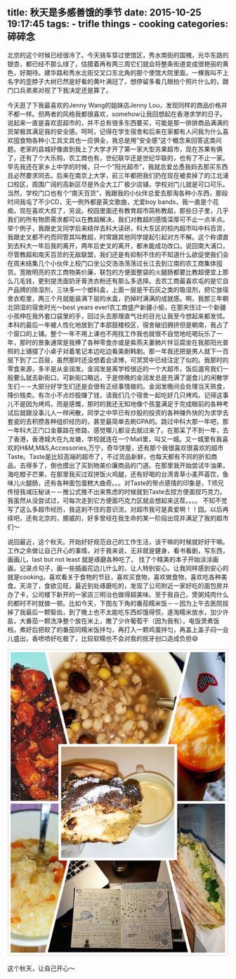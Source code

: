 title: 秋天是多感善饿的季节
date: 2015-10-25 19:17:45
tags:
    - trifle things
    - cooking
categories: 碎碎念
---

北京的这个时候已经很冷了。今天骑车穿过使馆区，秀水南街的国槐，光华东路的银杏，都已经不那么绿了，估摸着再有两三周它们就会将整条街道变成很艳丽的黄色，好期待。建华路和秀水北街交叉口东北角的那个使馆大院里面，一棵我叫不上名字的歪脖子大树已然是好看的黄叶满冠了，想停留多看几眼拍个照片什么的，跟门口兵弟弟对视了下我决定还是算了。

今天逛了下我最喜欢的Jenny Wang的姐妹店Jenny Lou，发现同样的商品价格并不都一样。但两者的风格我都很喜欢，somehow让我回想起在香港求学的日子。说起来一直是喜欢逛超市的，并不总有很多东西要买，可能是那一排排商品满满的货架极其满足我的安全感。呵呵，记得在学生宿舍和后来在家都有人问我为什么喜欢囤食物各种小工具文具也一应俱全，我总是用“安全感”这个概念来回答这类问题。老家的县城好像直到我上了大学才开了第一家大型苏果超市，现在苏果有俩了，还有了个大乐购，农工商也有，世纪联华还是世纪华联的，也有了不止一家。早先我还在家乡上中学的时候，只一个“阳光超市”，我就总爱怂恿我妈去那买东西且必然要求同去。后来在南京上大学，前三年都把我们扔在现在被卖掉了的江北浦口校区，周围广阔的高新区尽是外企大工厂极少店铺，学校对门儿就是可口可乐。当然，学校门口也有个“南天百货”，我跟我的小伙伴总爱去那淘各种小东西，那段时间我屯了不少CD，无一例外都是英文歌曲，尤爱boy bands，我一直是个花痴，现在喜欢大叔了，另说。校园里面还有教育超市简称教超，那些日子里，几乎我们的所有物质需求都可以在教超解决，我们对教超的感情深厚可不止一点半点。举个例子，我跟史叉同学后来结伴去科大读研，科大东区的校内超市叫中科百货，我跟史叉都不约而同管其叫教超，时常跟其他同学提起引起对方不解。这个称谓直到去科大一年后我的离开，两年后史叉的离开，都未能成功改口。说回南大浦口，尽管教超和南天百货的无敌联盟，我们还是有抑制不住的不知道什么欲促使我们会在周末结集几个小伙伴上校门口坐公交浩浩荡荡过长江去到江南的农工商集体囤货。宽敞明亮的农工商物美价廉，联包的方便面整袋的火腿肠都要比教超便宜上那么几毛钱，更别提洗面奶牙膏洗衣粉还有那么多选择。去农工商最喜欢屯的是它自产品牌的除湿剂，三块多一个塑料盒，上面一层是干石灰之类的吸湿剂，把它放宿舍衣柜里，两三个月就能装满下层的水盒，扔掉时满满的成就感。啊，我那三年朝北阴湿的宿舍时光～best years ever!农工商盛产新疆小偷，在那夹住过一个新疆小孩伸在我外套口袋里的手，回过头去那理直气壮的目光让我至今想起来都发怵。本科的最后一年被人性化地放到了本部鼓楼校区，宿舍破旧拥挤但是朝南，我占了个窗口的上铺。整个一年不用上课也不用找工作我也就很不自觉地吃喝玩乐了一年，那时的景象通常是我捧了各种零食亦或是紫燕夫妻肺片拌豆腐坐在我那阳光普照的上铺摆了小桌子对着笔记本边吃边看美剧韩剧。那一年我还把是男人就下一百层下到了二百层，虽然那时还没想着会读博，可冥冥中已经注定了似的。我那时的零食来源，多半是从金润发。金润发是离学校很近的一个大超市，饭后遛弯我们一般要么就去新街口，可新街口略远，于是傍晚的金润发总是充满了遛食儿的闲散学生们－－大部分好学生们还是会很有正经事情做的。金润发晚间会处理当天熟食，降价贱卖。有次小不点炒股赚了钱，请我们几个宿舍一起吃好几只烤鸡。记得这事儿不是因为烤鸡，而是感慨，那时的我还无知地像个孩童满足于完成眼前的各种考试后就跟没事儿人一样闲散，同学之中早已有炒股的投资的各种赚外快的为求学去套瓷的去积攒各种组织经历的，甚至最简单去刷GPA的。跳过中科大那一年吧，那一年科大正门口金寨路在修路，感觉哪儿都没去就过来了。在那呆了不到一年，去了香港，香港城大在九龙塘，学校就连在一个Mall里，叫又一城。又一城里有我喜欢的H&M,M&S,Accessories,万宁，奇华饼屋，还有那个我很喜欢很喜欢的超市Taste。Taste是比较高端的超市了，不过货品新鲜，也每天都有不同的折扣商品，去得多了，倒也摸出了买到物美价廉商品的门道。在那里我开始尝试牛油果，海吃橙子芒果，在那里我买过双拼饭火鸡腿，还有好喝的台湾青草小麦芦荟饮，鱼味儿火腿肠，还有各种面包蛋糕大曲奇。。。对Taste的带点感情的印象是，T师兄传授我减压秘诀－－推公式推不出来焦虑的时候就到Taste去捏方便面捏巧克力。我虽然从没尝试过，可每次走到它方便面巧克力区就会想起来这茬。。。。
不知不觉写了这么多超市经历，我这刹不住的意识流，对超市我可是真爱啊！！囧。以后再续吧，还有北京的，挪威的，好多曾经在我生命的某一阶段出现并满足了我的超市们～

说回最近，这个秋天。开始好好规范自己的工作生活，该干嘛的时候就好好干嘛。工作之余做让自己开心的事情，对于我来说，无非就是健身，看书看剧，写东西，画画儿，last but not least 就是琢磨各种吃了。
找了个精美的本子开始涂涂画画，记录点句子，画一些插画花边儿什么的，让人特别安心。让我同样感到安心的就是cooking，喜欢看关于食物的节目，喜欢买食物，喜欢做食物，喜欢吃各种美食。天凉了，食欲见旺，最近到处琢磨吃的，发现了公司附近一家好吃的面包房并办了卡，公司楼下新开的一家店三明治也做得超美味。至于我自己，煲粥炖肉什么的都时不时就做一顿。比如今天，下图左下角的番茄糯米饭－－因为上午去医院拔掉了我最后一颗智齿，到了晚上也不太能吃东西却饿得慌，遂淘糯米放水，加少许盐，大番茄一颗洗净整个放在米上，撒了少许葡萄干（因为我有），电饭煲煮饭档，煮好后把软了的番茄同糯米饭拌匀，再打入一颗鸡蛋拌匀，再盖上盖子闷一会儿盛出，香喷喷好吃极了，比较软糯也不会对我的拔牙创口造成负担😄

![](/picture/20151025.jpg)

这个秋天，让自己开心～


